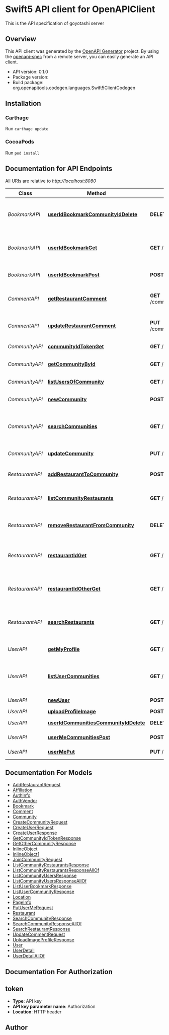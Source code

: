 # Swift5 API client for OpenAPIClient

This is the API specification of goyotashi server

## Overview
This API client was generated by the [OpenAPI Generator](https://openapi-generator.tech) project.  By using the [openapi-spec](https://github.com/OAI/OpenAPI-Specification) from a remote server, you can easily generate an API client.

- API version: 0.1.0
- Package version: 
- Build package: org.openapitools.codegen.languages.Swift5ClientCodegen

## Installation

### Carthage

Run `carthage update`

### CocoaPods

Run `pod install`

## Documentation for API Endpoints

All URIs are relative to *http://localhost:8080*

Class | Method | HTTP request | Description
------------ | ------------- | ------------- | -------------
*BookmarkAPI* | [**userIdBookmarkCommunityIdDelete**](docs/BookmarkAPI.md#useridbookmarkcommunityiddelete) | **DELETE** /user/{id}/bookmark/{community_id} | Delete bookmark from the specified user
*BookmarkAPI* | [**userIdBookmarkGet**](docs/BookmarkAPI.md#useridbookmarkget) | **GET** /user/{id}/bookmark | Get bookmarking list of the specified user
*BookmarkAPI* | [**userIdBookmarkPost**](docs/BookmarkAPI.md#useridbookmarkpost) | **POST** /user/{id}/bookmark | Create a new bookmark
*CommentAPI* | [**getRestaurantComment**](docs/CommentAPI.md#getrestaurantcomment) | **GET** /community/{id}/restaurants/{restaurant_id}/comments | Get private comments for a restaurant
*CommentAPI* | [**updateRestaurantComment**](docs/CommentAPI.md#updaterestaurantcomment) | **PUT** /community/{id}/restaurants/{restaurant_id}/comments | Update comment of the restaurant
*CommunityAPI* | [**communityIdTokenGet**](docs/CommunityAPI.md#communityidtokenget) | **GET** /community/{id}/token | Get an invite token
*CommunityAPI* | [**getCommunityById**](docs/CommunityAPI.md#getcommunitybyid) | **GET** /community/{id} | Get a community by id
*CommunityAPI* | [**listUsersOfCommunity**](docs/CommunityAPI.md#listusersofcommunity) | **GET** /community/{id}/users | List users in a community
*CommunityAPI* | [**newCommunity**](docs/CommunityAPI.md#newcommunity) | **POST** /community | Create a new community
*CommunityAPI* | [**searchCommunities**](docs/CommunityAPI.md#searchcommunities) | **GET** /community/search | Search communities using keyword and location
*CommunityAPI* | [**updateCommunity**](docs/CommunityAPI.md#updatecommunity) | **PUT** /community/{id} | Update community infomation
*RestaurantAPI* | [**addRestaurantToCommunity**](docs/RestaurantAPI.md#addrestauranttocommunity) | **POST** /community/{id}/restaurants | Add a restaurant to a community
*RestaurantAPI* | [**listCommunityRestaurants**](docs/RestaurantAPI.md#listcommunityrestaurants) | **GET** /community/{id}/restaurants | List restaurants in a community
*RestaurantAPI* | [**removeRestaurantFromCommunity**](docs/RestaurantAPI.md#removerestaurantfromcommunity) | **DELETE** /community/{id}/restaurants/{restaurant_id} | Remove a restrant from the specified community
*RestaurantAPI* | [**restaurantIdGet**](docs/RestaurantAPI.md#restaurantidget) | **GET** /restaurant/{id} | Get information about the speicifed restaurant.
*RestaurantAPI* | [**restaurantIdOtherGet**](docs/RestaurantAPI.md#restaurantidotherget) | **GET** /restaurant/{id}/other | Get other communities which have the secified in thier lists
*RestaurantAPI* | [**searchRestaurants**](docs/RestaurantAPI.md#searchrestaurants) | **GET** /restaurant/search | Search restaurants using keyword and location
*UserAPI* | [**getMyProfile**](docs/UserAPI.md#getmyprofile) | **GET** /user/me | Get my profile in detail
*UserAPI* | [**listUserCommunities**](docs/UserAPI.md#listusercommunities) | **GET** /user/{id}/communities | Get communities where the specified user joins
*UserAPI* | [**newUser**](docs/UserAPI.md#newuser) | **POST** /user | Create a new user
*UserAPI* | [**uploadProfileImage**](docs/UserAPI.md#uploadprofileimage) | **POST** /user/profile | 
*UserAPI* | [**userIdCommunitiesCommunityIdDelete**](docs/UserAPI.md#useridcommunitiescommunityiddelete) | **DELETE** /user/{id}/communities/{community_id} | Leave a community
*UserAPI* | [**userMeCommunitiesPost**](docs/UserAPI.md#usermecommunitiespost) | **POST** /user/me/communities | Join a community
*UserAPI* | [**userMePut**](docs/UserAPI.md#usermeput) | **PUT** /user/me | Update my profile


## Documentation For Models

 - [AddRestaurantRequest](docs/AddRestaurantRequest.md)
 - [Affiliation](docs/Affiliation.md)
 - [AuthInfo](docs/AuthInfo.md)
 - [AuthVendor](docs/AuthVendor.md)
 - [Bookmark](docs/Bookmark.md)
 - [Comment](docs/Comment.md)
 - [Community](docs/Community.md)
 - [CreateCommunityRequest](docs/CreateCommunityRequest.md)
 - [CreateUserRequest](docs/CreateUserRequest.md)
 - [CreateUserResponse](docs/CreateUserResponse.md)
 - [GetCommunityIdTokenResponse](docs/GetCommunityIdTokenResponse.md)
 - [GetOtherCommunityResponse](docs/GetOtherCommunityResponse.md)
 - [InlineObject](docs/InlineObject.md)
 - [InlineObject1](docs/InlineObject1.md)
 - [JoinCommunityRequest](docs/JoinCommunityRequest.md)
 - [ListCommunityRestaurantsResponse](docs/ListCommunityRestaurantsResponse.md)
 - [ListCommunityRestaurantsResponseAllOf](docs/ListCommunityRestaurantsResponseAllOf.md)
 - [ListCommunityUsersResponse](docs/ListCommunityUsersResponse.md)
 - [ListCommunityUsersResponseAllOf](docs/ListCommunityUsersResponseAllOf.md)
 - [ListUserBookmarkResponse](docs/ListUserBookmarkResponse.md)
 - [ListUserCommunityResponse](docs/ListUserCommunityResponse.md)
 - [Location](docs/Location.md)
 - [PageInfo](docs/PageInfo.md)
 - [PutUserMeRequest](docs/PutUserMeRequest.md)
 - [Restaurant](docs/Restaurant.md)
 - [SearchCommunityResponse](docs/SearchCommunityResponse.md)
 - [SearchCommunityResponseAllOf](docs/SearchCommunityResponseAllOf.md)
 - [SearchRestaurantResponse](docs/SearchRestaurantResponse.md)
 - [UpdateCommentRequest](docs/UpdateCommentRequest.md)
 - [UploadImageProfileResponse](docs/UploadImageProfileResponse.md)
 - [User](docs/User.md)
 - [UserDetail](docs/UserDetail.md)
 - [UserDetailAllOf](docs/UserDetailAllOf.md)


## Documentation For Authorization


## token

- **Type**: API key
- **API key parameter name**: Authorization
- **Location**: HTTP header


## Author



